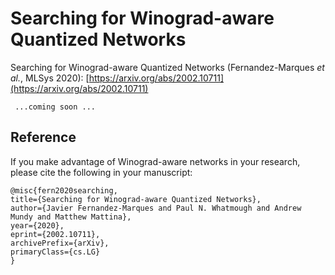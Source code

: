 # Searching for Winograd-aware Quantized Networks


Searching for Winograd-aware Quantized Networks (Fernandez-Marques *et al.*, MLSys 2020): [https://arxiv.org/abs/2002.10711](https://arxiv.org/abs/2002.10711)


``` ...coming soon ...```


## Reference
If you make advantage of Winograd-aware networks in your research, please cite the following in your manuscript:

```
@misc{fern2020searching,
title={Searching for Winograd-aware Quantized Networks},
author={Javier Fernandez-Marques and Paul N. Whatmough and Andrew Mundy and Matthew Mattina},
year={2020},
eprint={2002.10711},
archivePrefix={arXiv},
primaryClass={cs.LG}
}
```